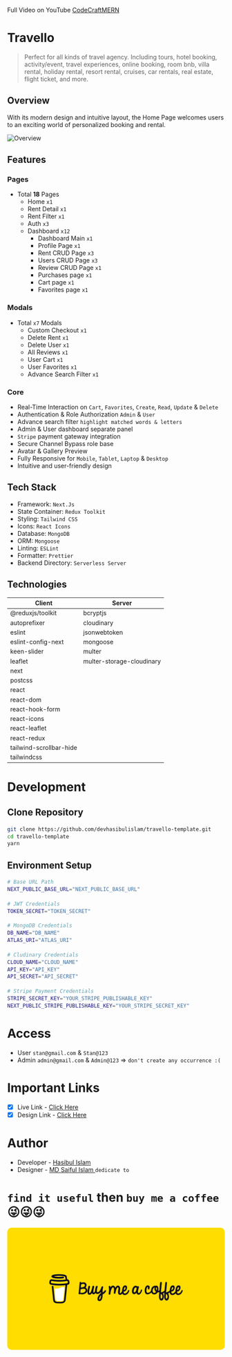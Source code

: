 Full Video on YouTube [CodeCraftMERN](https://www.youtube.com/@CodeCraftMERN)

# Travello

> Perfect for all kinds of travel agency. Including tours, hotel booking, activity/event, travel experiences, online booking, room bnb, villa rental, holiday rental, resort rental, cruises, car rentals, real estate, flight ticket, and more.

## Overview

With its modern design and intuitive layout, the Home Page welcomes users to an exciting world of personalized booking and rental.

![Overview](./overview.jpg)

## Features

### Pages

- Total **18** Pages
  - Home `x1`
  - Rent Detail `x1`
  - Rent Filter `x1`
  - Auth `x3`
  - Dashboard `x12`
    - Dashboard Main `x1`
    - Profile Page `x1`
    - Rent CRUD Page `x3`
    - Users CRUD Page `x3`
    - Review CRUD Page `x1`
    - Purchases page `x1`
    - Cart page `x1`
    - Favorites page `x1`

### Modals

- Total `x7` Modals
  - Custom Checkout `x1`
  - Delete Rent `x1`
  - Delete User `x1`
  - All Reviews `x1`
  - User Cart `x1`
  - User Favorites `x1`
  - Advance Search Filter `x1`

### Core

- Real-Time Interaction on `Cart`, `Favorites`, `Create`, `Read`, `Update` & `Delete`
- Authentication & Role Authorization `Admin` & `User`
- Advance search filter `highlight matched words & letters`
- Admin & User dashboard separate panel
- `Stripe` payment gateway integration
- Secure Channel Bypass role base
- Avatar & Gallery Preview
- Fully Responsive for `Mobile`, `Tablet`, `Laptop` & `Desktop`
- Intuitive and user-friendly design

## Tech Stack

- Framework: `Next.Js`
- State Container: `Redux Toolkit`
- Styling: `Tailwind CSS`
- Icons: `React Icons`
- Database: `MongoDB`
- ORM: `Mongoose`
- Linting: `ESLint`
- Formatter: `Prettier`
- Backend Directory: `Serverless Server`

## Technologies

| Client                  | Server                    |
| ----------------------- | ------------------------- |
| @reduxjs/toolkit        | bcryptjs                  |
| autoprefixer            | cloudinary                |
| eslint                  | jsonwebtoken              |
| eslint-config-next      | mongoose                  |
| keen-slider             | multer                    |
| leaflet                 | multer-storage-cloudinary |
| next                    |
| postcss                 |
| react                   |
| react-dom               |
| react-hook-form         |
| react-icons             |
| react-leaflet           |
| react-redux             |
| tailwind-scrollbar-hide |
| tailwindcss             |

# Development

## Clone Repository

```bash
git clone https://github.com/devhasibulislam/travello-template.git
cd travello-template
yarn
```

## Environment Setup

```bash
# Base URL Path
NEXT_PUBLIC_BASE_URL="NEXT_PUBLIC_BASE_URL"

# JWT Credentials
TOKEN_SECRET="TOKEN_SECRET"

# MongoDB Credentials
DB_NAME="DB_NAME"
ATLAS_URI="ATLAS_URI"

# Cludinary Credentials
CLOUD_NAME="CLOUD_NAME"
API_KEY="API_KEY"
API_SECRET="API_SECRET"

# Stripe Payment Credentials
STRIPE_SECRET_KEY="YOUR_STRIPE_PUBLISHABLE_KEY"
NEXT_PUBLIC_STRIPE_PUBLISHABLE_KEY="YOUR_STRIPE_SECRET_KEY"
```

# Access

- User `stan@gmail.com` & `Stan@123`
- Admin `admin@gmail.com` & `Admin@123` => `don't create any occurrence :(`

# Important Links

- [x] Live Link - [Click Here](https://travello-template.vercel.app)
- [x] Design Link - [Click Here](https://www.figma.com/file/U0BQwI1VapmtMMTXAFgabB/Travel?node-id=151%3A91&mode=dev)

# Author

- Developer - [Hasibul Islam](https://www.linkedin.com/in/devhasibulislam/)
- Designer - [MD Saiful Islam ](https://www.linkedin.com/in/md-saiful-islam-361959220/) `dedicate to`

# `find it useful` then `buy me a coffee` 😜😜😜

<a href="https://www.buymeacoffee.com/devhasibulislam" target="_blank">
    <img src="./buy-me-a-coffee.png" alt="devhasibulislam - buy me a coffee" alt="linkedin logo" style="max-widh: 100%; border-radius: 10px;"  />
</a>